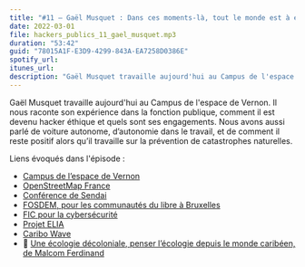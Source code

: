 ```yaml
---
title: "#11 – Gaël Musquet : Dans ces moments-là, tout le monde est à égalité : il faut évacuer, point barre"
date: 2022-03-01
file: hackers_publics_11_gael_musquet.mp3
duration: "53:42"
guid: "78015A1F-E3D9-4299-843A-EA7258D0386E"
spotify_url:
itunes_url:
description: "Gaël Musquet travaille aujourd'hui au Campus de l'espace de Vernon. Il nous raconte son expérience dans la fonction publique, comment il est devenu hacker éthique et quels sont ses engagements. Nous avons aussi parlé de voiture autonome, d’autonomie dans le travail, et de comment il reste positif alors qu’il travaille sur la prévention de catastrophes naturelles."
---
```


Gaël Musquet travaille aujourd'hui au Campus de l'espace de Vernon. Il nous raconte son expérience dans la fonction publique, comment il est devenu hacker éthique et quels sont ses engagements. Nous avons aussi parlé de voiture autonome, d’autonomie dans le travail, et de comment il reste positif alors qu’il travaille sur la prévention de catastrophes naturelles.

Liens évoqués dans l'épisode :

* [Campus de l’espace de Vernon](https://www.campusdelespace.fr/)
* [OpenStreetMap France](https://www.openstreetmap.org/)
* [Conférence de Sendai](https://www.un.org/press/fr/2015/iha1361.doc.htm)
* [FOSDEM, pour les communautés du libre à Bruxelles](https://fosdem.org/2022/)
* [FIC pour la cybersécurité](https://www.forum-fic.com/)
* [Projet ELIA](https://www.defense.gouv.fr/air/actus-air/les-innovateurs-au-coeur-des-operations)
* [Caribo Wave](https://www.guadeloupe.gouv.fr/Politiques-publiques/Prevention-securite-des-personnes-et-des-biens/Defense-et-protection-civiles/Exercices/Carib-Wave-un-exercice-tsunami-grandeur-nature-en-Guadeloupe-le-15-mars)
* 📘 [Une écologie décoloniale, penser l’écologie depuis le monde caribéen, de Malcom Ferdinand](https://www.seuil.com/ouvrage/une-ecologie-decoloniale-malcom-ferdinand/9782021388497)
